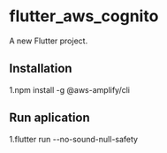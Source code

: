 # flutter_aws_cognito

A new Flutter project.

## Installation
1.npm install -g @aws-amplify/cli

## Run aplication
1.flutter run --no-sound-null-safety
